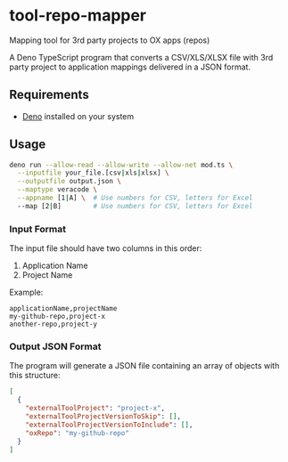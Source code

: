 # tool-repo-mapper
Mapping tool for 3rd party projects to OX apps (repos)

A Deno TypeScript program that converts a CSV/XLS/XLSX file with 3rd party project to application mappings delivered in a JSON format.

## Requirements

- [Deno](https://deno.land/) installed on your system

## Usage

```bash
deno run --allow-read --allow-write --allow-net mod.ts \
  --inputfile your_file.[csv|xls|xlsx] \
  --outputfile output.json \
  --maptype veracode \
  --appname [1|A] \  # Use numbers for CSV, letters for Excel
  --map [2|B]        # Use numbers for CSV, letters for Excel
```

### Input Format

The input file should have two columns in this order:
1. Application Name
2. Project Name

Example:
```csv
applicationName,projectName
my-github-repo,project-x
another-repo,project-y
```
### Output JSON Format

The program will generate a JSON file containing an array of objects with this structure:
```json
[
  {
    "externalToolProject": "project-x",
    "externalToolProjectVersionToSkip": [],
    "externalToolProjectVersionToInclude": [],
    "oxRepo": "my-github-repo"
  }
]
```
